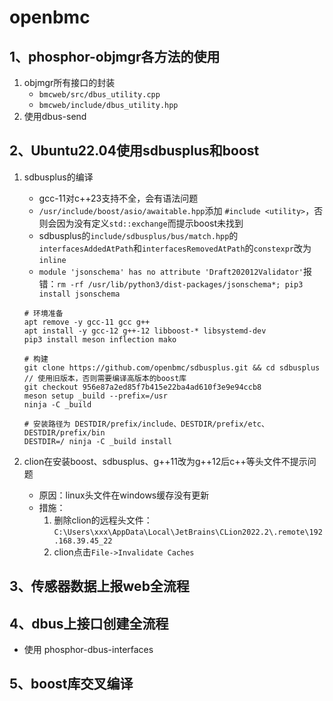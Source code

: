 # openbmc

## 1、phosphor-objmgr各方法的使用

1. objmgr所有接口的封装
   - `bmcweb/src/dbus_utility.cpp`
   - `bmcweb/include/dbus_utility.hpp`
2. 使用dbus-send

## 2、Ubuntu22.04使用sdbusplus和boost

1. sdbusplus的编译

   - gcc-11对c++23支持不全，会有语法问题
   - `/usr/include/boost/asio/awaitable.hpp`添加 `#include <utility>`，否则会因为没有定义`std::exchange`而提示boost未找到
   - sdbusplus的`include/sdbusplus/bus/match.hpp`的`interfacesAddedAtPath`和`interfacesRemovedAtPath`的`constexpr`改为`inline`
   - `module 'jsonschema' has no attribute 'Draft202012Validator'`报错：`rm -rf /usr/lib/python3/dist-packages/jsonschema*; pip3 install jsonschema`

   ```shell
   # 环境准备
   apt remove -y gcc-11 gcc g++
   apt install -y gcc-12 g++-12 libboost-* libsystemd-dev
   pip3 install meson inflection mako
   
   # 构建
   git clone https://github.com/openbmc/sdbusplus.git && cd sdbusplus
   // 使用旧版本，否则需要编译高版本的boost库
   git checkout 956e87a2ed85f7b415e22ba4ad610f3e9e94ccb8
   meson setup _build --prefix=/usr
   ninja -C _build
   
   # 安装路径为 DESTDIR/prefix/include、DESTDIR/prefix/etc、DESTDIR/prefix/bin
   DESTDIR=/ ninja -C _build install
   ```

2. clion在安装boost、sdbusplus、g++11改为g++12后c++等头文件不提示问题
   - 原因：linux头文件在windows缓存没有更新
   - 措施：
     1. 删除clion的远程头文件：`C:\Users\xxx\AppData\Local\JetBrains\CLion2022.2\.remote\192.168.39.45_22`
     2. clion点击`File->Invalidate Caches`

## 3、传感器数据上报web全流程

## 4、dbus上接口创建全流程

- 使用 phosphor-dbus-interfaces

## 5、boost库交叉编译